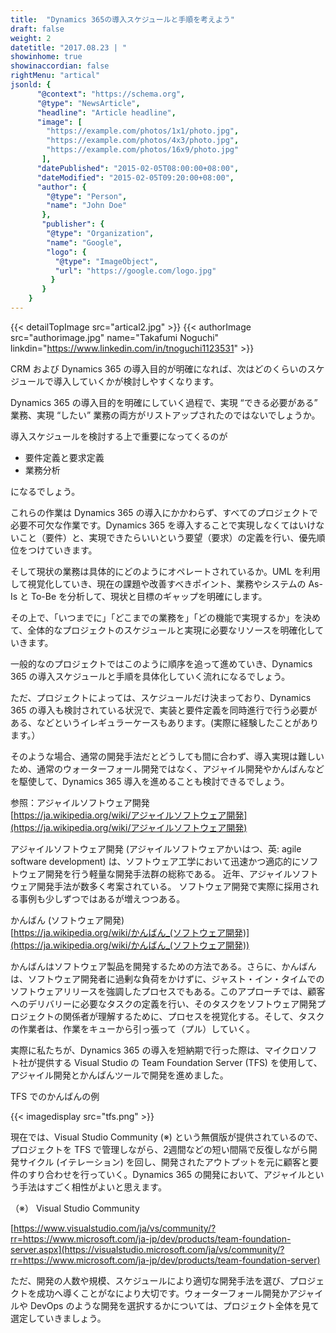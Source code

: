 ```yaml
---
title:  "Dynamics 365の導入スケジュールと手順を考えよう"
draft: false
weight: 2
datetitle: "2017.08.23 | "
showinhome: true
showinaccordian: false
rightMenu: "artical"
jsonld: {
      "@context": "https://schema.org",
      "@type": "NewsArticle",
      "headline": "Article headline",
      "image": [
        "https://example.com/photos/1x1/photo.jpg",
        "https://example.com/photos/4x3/photo.jpg",
        "https://example.com/photos/16x9/photo.jpg"
       ],
      "datePublished": "2015-02-05T08:00:00+08:00",
      "dateModified": "2015-02-05T09:20:00+08:00",
      "author": {
        "@type": "Person",
        "name": "John Doe"
       },
       "publisher": {
        "@type": "Organization",
        "name": "Google",
        "logo": {
          "@type": "ImageObject",
          "url": "https://google.com/logo.jpg"
         }
       }
    }
---
```

{{< detailTopImage src="artical2.jpg" >}}
{{< authorImage src="authorimage.jpg" name="Takafumi Noguchi" linkdin="https://www.linkedin.com/in/tnoguchi1123531" >}}
<!-- Intro  -->
CRM および Dynamics 365 の導入目的が明確になれば、次はどのくらいのスケジュールで導入していくかが検討しやすくなります。

Dynamics 365 の導入目的を明確にしていく過程で、実現 “できる必要がある” 業務、実現 “したい” 業務の両方がリストアップされたのではないでしょうか。

導入スケジュールを検討する上で重要になってくるのが
* 要件定義と要求定義
* 業務分析

になるでしょう。

これらの作業は Dynamics 365 の導入にかかわらず、すべてのプロジェクトで必要不可欠な作業です。Dynamics 365 を導入することで実現しなくてはいけないこと（要件）と、実現できたらいいという要望（要求）の定義を行い、優先順位をつけていきます。

 

そして現状の業務は具体的にどのようにオペレートされているか。UML を利用して視覚化していき、現在の課題や改善すべきポイント、業務やシステムの As-Is と To-Be を分析して、現状と目標のギャップを明確にします。

その上で、「いつまでに」「どこまでの業務を」「どの機能で実現するか」を決めて、全体的なプロジェクトのスケジュールと実現に必要なリソースを明確化していきます。

一般的なのプロジェクトではこのように順序を追って進めていき、Dynamics 365 の導入スケジュールと手順を具体化していく流れになるでしょう。

 

ただ、プロジェクトによっては、スケジュールだけ決まっており、Dynamics 365 の導入も検討されている状況で、実装と要件定義を同時進行で行う必要がある、などというイレギュラーケースもあります。(実際に経験したことがあります。）

そのような場合、通常の開発手法だとどうしても間に合わず、導入実現は難しいため、通常のウォーターフォール開発ではなく、アジャイル開発やかんばんなどを駆使して、Dynamics 365 導入を進めることも検討できるでしょう。

参照：アジャイルソフトウェア開発       
[https://ja.wikipedia.org/wiki/アジャイルソフトウェア開発](https://ja.wikipedia.org/wiki/アジャイルソフトウェア開発)

<!-- Quate Box -->
アジャイルソフトウェア開発 (アジャイルソフトウェアかいはつ、英: agile software development) は、ソフトウェア工学において迅速かつ適応的にソフトウェア開発を行う軽量な開発手法群の総称である。 近年、アジャイルソフトウェア開発手法が数多く考案されている。 ソフトウェア開発で実際に採用される事例も少しずつではあるが増えつつある。

かんばん (ソフトウェア開発)         
[https://ja.wikipedia.org/wiki/かんばん_(ソフトウェア開発)](https://ja.wikipedia.org/wiki/かんばん_(ソフトウェア開発))

<!-- Quate Box -->
かんばんはソフトウェア製品を開発するための方法である。さらに、かんばんは、ソフトウェア開発者に過剰な負荷をかけずに、ジャスト・イン・タイムでのソフトウェアリリースを強調したプロセスでもある。このアプローチでは、顧客へのデリバリーに必要なタスクの定義を行い、そのタスクをソフトウェア開発プロジェクトの関係者が理解するために、プロセスを視覚化する。そして、タスクの作業者は、作業をキューから引っ張って（プル）していく。



実際に私たちが、Dynamics 365 の導入を短納期で行った際は、マイクロソフト社が提供する Visual Studio の Team Foundation Server (TFS) を使用して、アジャイル開発とかんばんツールで開発を進めました。

TFS でのかんばんの例
<!-- image= tfs.png -->
{{< imagedisplay src="tfs.png" >}}


現在では、Visual Studio Community (※) という無償版が提供されているので、プロジェクトを TFS で管理しながら、2週間などの短い間隔で反復しながら開発サイクル (イテレーション) を回し、開発されたアウトプットを元に顧客と要件のすり合わせを行っていく。Dynamics 365 の開発において、アジャイルという手法はすごく相性がよいと思えます。

（※） Visual Studio Community

[https://www.visualstudio.com/ja/vs/community/?rr=https://www.microsoft.com/ja-jp/dev/products/team-foundation-server.aspx](https://visualstudio.microsoft.com/ja/vs/community/?rr=https://www.microsoft.com/ja-jp/dev/products/team-foundation-server)

ただ、開発の人数や規模、スケジュールにより適切な開発手法を選び、プロジェクトを成功へ導くことがなにより大切です。ウォーターフォール開発かアジャイルや DevOps のような開発を選択するかについては、プロジェクト全体を見て選定していきましょう。     
&nbsp;